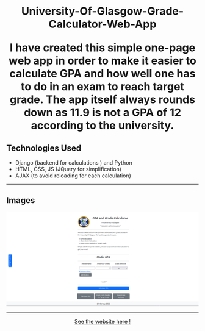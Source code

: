 <h1 align = "center" >University-Of-Glasgow-Grade-Calculator-Web-App </p>
I have created this simple one-page web app in order to make it easier to calculate GPA and how well one has to do in an exam to reach target grade. The app itself always rounds down as 11.9 is not a GPA of 12 according to the university.  
 
<h2> Technologies Used </h2>  
<ul> 
  <li> Django (backend for calculations ) and Python</li> 
 <li> HTML, CSS, JS (JQuery for simplification) </li> 
 <li> AJAX (to avoid reloading for each calculation)</li> 
</ul>
  
 <hr>
 
 <h2> Images </h2>  
   <img src = "/static/images/website_screenshot.png" alt = "Screenshot of website on pythonanywhere.com"> 
 <hr>
 
 
 <p align="center"> 
 <a href = "http://gmxinterysy.eu.pythonanywhere.com/" > See the website here  ! </a> 
</p>

